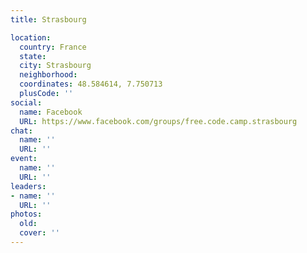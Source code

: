 ```yaml
---
title: Strasbourg

location:
  country: France
  state: 
  city: Strasbourg
  neighborhood: 
  coordinates: 48.584614, 7.750713
  plusCode: ''
social:
  name: Facebook
  URL: https://www.facebook.com/groups/free.code.camp.strasbourg
chat:
  name: ''
  URL: ''
event:
  name: ''
  URL: ''
leaders:
- name: ''
  URL: ''
photos:
  old: 
  cover: ''
---
```

